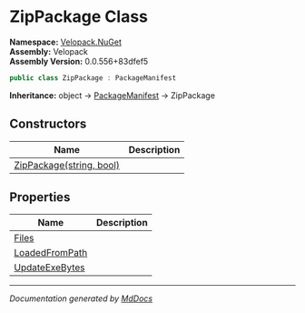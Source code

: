 ﻿<!--  
  <auto-generated>   
    The contents of this file were generated by a tool.  
    Changes to this file may be list if the file is regenerated  
  </auto-generated>   
-->

# ZipPackage Class

**Namespace:** [Velopack.NuGet](../index.md)  
**Assembly:** Velopack  
**Assembly Version:** 0.0.556+83dfef5

```csharp
public class ZipPackage : PackageManifest
```

**Inheritance:** object → [PackageManifest](../PackageManifest/index.md) → ZipPackage

## Constructors

| Name                                              | Description |
| ------------------------------------------------- | ----------- |
| [ZipPackage(string, bool)](constructors/index.md) |             |

## Properties

| Name                                           | Description |
| ---------------------------------------------- | ----------- |
| [Files](properties/Files.md)                   |             |
| [LoadedFromPath](properties/LoadedFromPath.md) |             |
| [UpdateExeBytes](properties/UpdateExeBytes.md) |             |

___

*Documentation generated by [MdDocs](https://github.com/ap0llo/mddocs)*
